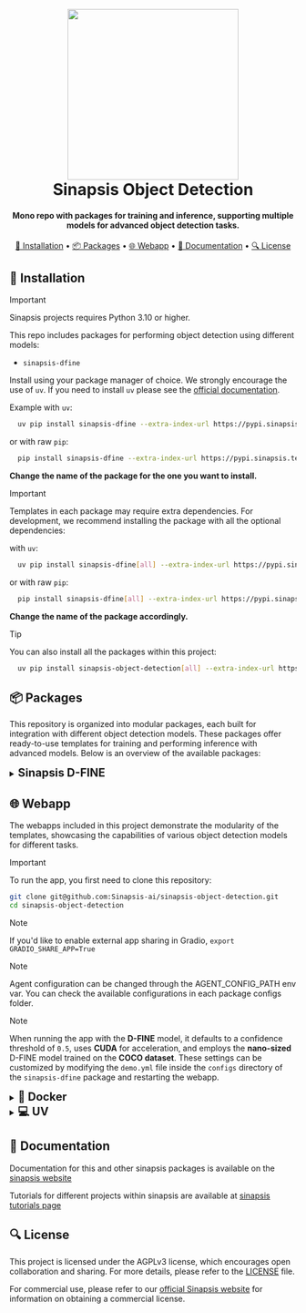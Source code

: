 <h1 align="center">
<br>
<a href="https://sinapsis.tech/">
  <img
    src="https://github.com/Sinapsis-AI/brand-resources/blob/main/sinapsis_logo/4x/logo.png?raw=true"
    alt="" width="300">
</a><br>
Sinapsis Object Detection
<br>
</h1>

<h4 align="center">Mono repo with packages for training and inference, supporting multiple models for advanced object detection tasks.</h4>

<p align="center">
<a href="#installation">🐍 Installation</a> •
<a href="#packages">📦 Packages</a> •
<a href="#webapp">🌐 Webapp</a> •
<a href="#documentation">📙 Documentation</a> •
<a href="#license">🔍 License</a>
</p>


<h2 id="installation"> 🐍  Installation </h2>

> [!IMPORTANT]
> Sinapsis projects requires Python 3.10 or higher.
>

This repo includes packages for performing object detection using different models:

* <code>sinapsis-dfine</code>

Install using your package manager of choice. We strongly encourage the use of <code>uv</code>. If you need to install <code>uv</code> please see the [official documentation](https://docs.astral.sh/uv/getting-started/installation/#installation-methods).

Example with <code>uv</code>:

```bash
  uv pip install sinapsis-dfine --extra-index-url https://pypi.sinapsis.tech
```
 or with raw <code>pip</code>:
```bash
  pip install sinapsis-dfine --extra-index-url https://pypi.sinapsis.tech
```
**Change the name of the package for the one you want to install.**



> [!IMPORTANT]
> Templates in each package may require extra dependencies. For development, we recommend installing the package with all the optional dependencies:
>
with <code>uv</code>:

```bash
  uv pip install sinapsis-dfine[all] --extra-index-url https://pypi.sinapsis.tech
```
 or with raw <code>pip</code>:
```bash
  pip install sinapsis-dfine[all] --extra-index-url https://pypi.sinapsis.tech
```
**Change the name of the package accordingly.**

> [!TIP]
> You can also install all the packages within this project:

```bash
  uv pip install sinapsis-object-detection[all] --extra-index-url https://pypi.sinapsis.tech
```

<h2 id="packages">📦 Packages</h2>

This repository is organized into modular packages, each built for integration with different object detection models. These packages offer ready-to-use templates for training and performing inference with advanced models. Below is an overview of the available packages:

<details>
<summary id="uv"><strong><span style="font-size: 1.4em;">Sinapsis D-FINE</span></strong></summary>

The package provides templates for **training** and **inference** with the D-FINE model, enabling advanced **object detection** tasks. It includes:

- **DFINETraining**: A template that implements the training pipeline for the D-FINE model, including logic for initializing configurations, downloading weights, and setting up the training solver.
- **DFINEInference**: A template designed for performing inference on a set of images using the different D-FINE architectures available.

For specific instructions and further details, see the [README.md](https://github.com/Sinapsis-AI/sinapsis-object-detection/blob/main/packages/sinapsis_dfine/README.md).

</details>

<h2 id="webapp">🌐 Webapp</h2>

The webapps included in this project demonstrate the modularity of the templates, showcasing the capabilities of various object detection models for different tasks.

> [!IMPORTANT]
> To run the app, you first need to clone this repository:

```bash
git clone git@github.com:Sinapsis-ai/sinapsis-object-detection.git
cd sinapsis-object-detection
```

> [!NOTE]
> If you'd like to enable external app sharing in Gradio, `export GRADIO_SHARE_APP=True`

> [!NOTE]
> Agent configuration can be changed through the AGENT_CONFIG_PATH env var. You can check the available configurations in each package configs folder.

> [!NOTE]
> When running the app with the **D-FINE** model, it defaults to a confidence threshold of `0.5`, uses **CUDA** for acceleration, and employs the **nano-sized** D-FINE model trained on the **COCO dataset**. These settings can be customized by modifying the `demo.yml` file inside the `configs` directory of the `sinapsis-dfine` package and restarting the webapp.


<details>
<summary id="uv"><strong><span style="font-size: 1.4em;">🐳 Docker</span></strong></summary>

**IMPORTANT** This docker image depends on the sinapsis-nvidia:base image. Please refer to the official [sinapsis](https://github.com/Sinapsis-ai/sinapsis?tab=readme-ov-file#docker) instructions to Build with Docker.

1. **Build the sinapsis-dfine image**:
```bash
docker compose -f docker/compose.yaml build
```

2. **Start the app container**:
```bash
docker compose -f docker/compose_apps.yaml up sinapsis-dfine-gradio -d
```
3. **Check the status**:
```bash
docker logs -f sinapsis-dfine-gradio
```
4. **The logs will display the URL to access the webapp, e.g.**:

NOTE: The url can be different, check the output of logs
```bash
Running on local URL:  http://127.0.0.1:7860
```
5. **To stop the app**:
```bash
docker compose -f docker/compose_apps.yaml down
```

</details>


<details>
<summary id="uv"><strong><span style="font-size: 1.4em;">💻 UV</span></strong></summary>

To run the webapp using the <code>uv</code> package manager, please:

1. **Create the virtual environment and sync the dependencies**:
```bash
uv sync --frozen 
```
2. **Install the sinapsis-object-detection package**:
```bash
uv pip install sinapsis-object-detection[all] --extra-index-url https://pypi.sinapsis.tech
```
3. **Run the webapp**:
```bash
uv run webapps/detection_demo.py
```
5. **The terminal will display the URL to access the webapp, e.g.**:

NOTE: The url can be different, check the output of the terminal
```bash
Running on local URL:  http://127.0.0.1:7860
```

</details>

<h2 id="documentation">📙 Documentation</h2>

Documentation for this and other sinapsis packages is available on the [sinapsis website](https://docs.sinapsis.tech/docs)

Tutorials for different projects within sinapsis are available at [sinapsis tutorials page](https://docs.sinapsis.tech/tutorials)


<h2 id="license">🔍 License</h2>

This project is licensed under the AGPLv3 license, which encourages open collaboration and sharing. For more details, please refer to the [LICENSE](LICENSE) file.

For commercial use, please refer to our [official Sinapsis website](https://sinapsis.tech) for information on obtaining a commercial license.
